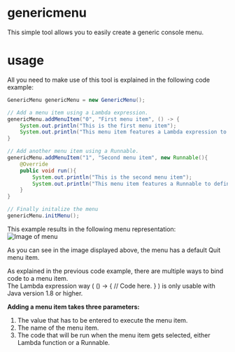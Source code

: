 # genericmenu
This simple tool allows you to easily create a generic console menu.

# usage
All you need to make use of this tool is explained in the following code example:

```java
GenericMenu genericMenu = new GenericMenu();

// Add a menu item using a Lambda expression.
genericMenu.addMenuItem("0", "First menu item", () -> {
    System.out.println("This is the first menu item");
    System.out.println("This menu item features a Lambda expression to define the function this menu item calls (Java version >= 1.8");
}  

// Add another menu item using a Runnable.
genericMenu.addMenuItem("1", "Second menu item", new Runnable(){
    @Override
    public void run(){
        System.out.println("This is the second menu item");
        System.out.println("This menu item features a Runnable to define the function this menu item calls");
    }
}

// Finally initalize the menu
genericMenu.initMenu();
```

This example results in the following menu representation:  
![Image of menu](http://puu.sh/kGiYZ/18d0bf35ae.png)

As you can see in the image displayed above, the menu has a default Quit menu item.

As explained in the previous code example, there are multiple ways to bind code to a menu item.  
The Lambda expression way ( () -> { // Code here. } ) is only usable with Java version 1.8 or higher.

**Adding a menu item takes three parameters:**

1. The value that has to be entered to execute the menu item.
2. The name of the menu item.
3. The code that will be run when the menu item gets selected, either Lambda function or a Runnable.
